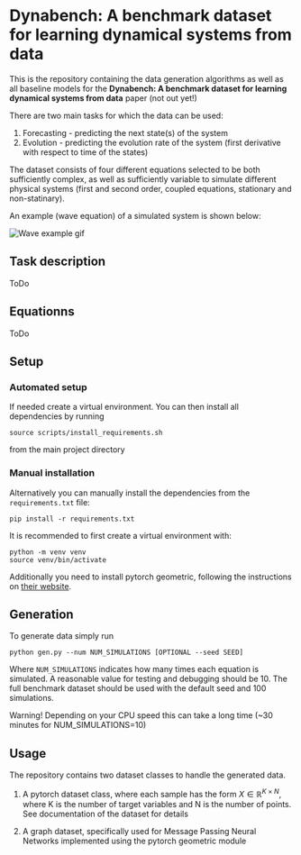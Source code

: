 # Dynabench: A benchmark dataset for learning dynamical systems from data

This is the repository containing the data generation algorithms as well as all baseline models for the __Dynabench: A benchmark dataset for learning dynamical systems from data__ paper (not out yet!)

There are two main tasks for which the data can be used:
1. Forecasting - predicting the next state(s) of the system
2. Evolution - predicting the evolution rate of the system (first derivative with respect to time of the states)

The dataset consists of four different equations selected to be both sufficiently complex, as well as sufficiently variable to simulate different physical systems (first and second order, coupled equations, stationary and non-statinary).

An example (wave equation) of a simulated system is shown below:

![Wave example gif](demos/equation_example_wave.gif)

## Task description
ToDo

## Equationns
ToDo

## Setup
### Automated setup
If needed create a virtual environment.
You can then install all dependencies by running 

    source scripts/install_requirements.sh

from the main project directory

### Manual installation
Alternatively you can manually install the dependencies from the `requirements.txt` file:

    pip install -r requirements.txt

It is recommended to first create a virtual environment with:

    python -m venv venv
    source venv/bin/activate

Additionally you need to install pytorch geometric, following the instructions on [their website](https://pytorch-geometric.readthedocs.io/en/latest/notes/installation.html).



## Generation
To generate data simply run

    python gen.py --num NUM_SIMULATIONS [OPTIONAL --seed SEED]

Where `NUM_SIMULATIONS` indicates how many times each equation is simulated. A reasonable value for testing and debugging should be 10. The full benchmark dataset should be used with the default seed and 100 simulations.

Warning! Depending on your CPU speed this can take a long time (~30 minutes for NUM_SIMULATIONS=10)

## Usage
The repository contains two dataset classes to handle the generated data.

1. A pytorch dataset class, where each sample has the form $X\in\mathbb{R}^{K\times N}$, where K is the number of target variables and N is the number of points. See documentation of the dataset for details

2. A graph dataset, specifically used for Message Passing Neural Networks implemented using the pytorch geometric module

